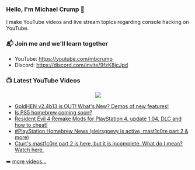 ### Hello, I'm Michael Crump 👋

I make YouTube videos and live stream topics regarding console hacking on YouTube. 

### 📬 Join me and we'll learn together

- YouTube: https://youtube.com/mbcrump
- Discord: https://discord.com/invite/9fzK8jcJpd

### 📺 Latest YouTube Videos

<div align="center">

[<img src="https://img.shields.io/badge/-Subscribe-red?style=for-the-badge&logo=youtube&logoColor=white"/>](https://www.youtube.com/c/mbcrump?sub_confirmation=1)

</div>

<!-- YOUTUBE:START -->
- [GoldHEN v2.4b13 is OUT! What&#39;s New? Demos of new features!](https://www.youtube.com/watch?v=XnAKLCCLCcE)
- [Is PS5 homebrew coming soon?](https://www.youtube.com/watch?v=EgQWDeKy5R8)
- [Resident Evil 4 Remake Mods for PlayStation 4, update 1.04, DLC and how to cheat!](https://www.youtube.com/watch?v=ChJpcydtzFU)
- [#PlayStation Homebrew News &lpar;sleirsgoevy is active, mast1c0re part 2 &amp; more&rpar;](https://www.youtube.com/watch?v=40vFRvUX978)
- [Cturt&#39;s mast1c0re part 2 is here, but it is incomplete. What do I mean? Watch here.](https://www.youtube.com/watch?v=pJRhstUUWeA)
<!-- YOUTUBE:END -->

➡️ [more videos...](https://youtube.com/mbcrump)

